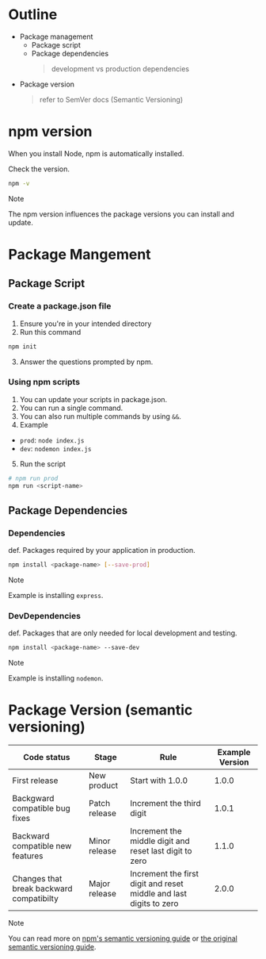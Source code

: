 # Outline
- Package management
  - Package script
  - Package dependencies
    > development vs production dependencies
- Package version
    > refer to SemVer docs (Semantic Versioning)

# npm version
When you install Node, npm is automatically installed.

Check the version.

```bash
npm -v
````

> [!NOTE]
> The npm version influences the package versions you can install and update.

# Package Mangement
## Package Script
### Create a package.json file
1. Ensure you're in your intended directory
2. Run this command

```bash
npm init
```

3. Answer the questions prompted by npm.

### Using npm scripts
1. You can update your scripts in package.json.
2. You can run a single command.
3. You can also run multiple commands by using ```&&```.
4. Example
 - ```prod```: ```node index.js```
 - ```dev```:  ```nodemon index.js```
5. Run the script

```bash
# npm run prod
npm run <script-name>
```

## Package Dependencies
### Dependencies
def. Packages required by your application in production.


```bash
npm install <package-name> [--save-prod]
```

> [!NOTE]
> Example is installing ```express```.

### DevDependencies
def. Packages that are only needed for local development and testing.

```bash
npm install <package-name> --save-dev
```

> [!NOTE]
> Example is installing ```nodemon```.

# Package Version (semantic versioning)
| Code status | Stage | Rule | Example Version |
| -- | -- | -- | -- |
| First release | New product | Start with 1.0.0 | 1.0.0 |
| Backgward compatible bug fixes | Patch release | Increment the third digit | 1.0.1 |
| Backward compatible new features | Minor release | Increment the middle digit and reset last digit to zero | 1.1.0 |
| Changes that break backward compatibilty | Major release | Increment the first digit and reset middle and last digits to zero | 2.0.0 |

> [!NOTE]
> You can read more on [npm's semantic versioning guide](https://docs.npmjs.com/about-semantic-versioning) or [the original semantic versioning guide](https://semver.org/).